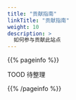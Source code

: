 ```yaml
---
title: "贡献指南"
linkTitle: "贡献指南"
weight: 10
description: >
  如何参与贡献此站点
---
```


{{% pageinfo %}}

TOOD 待整理

{{% /pageinfo %}}